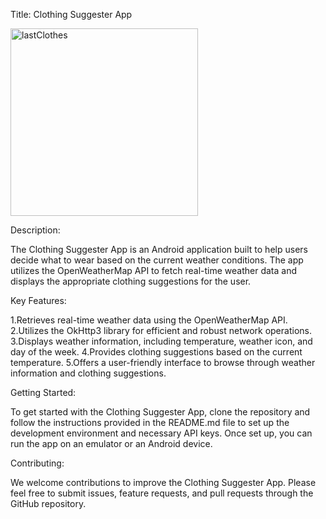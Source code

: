 Title: Clothing Suggester App

<img src="https://user-images.githubusercontent.com/20369348/231400156-dd82bd44-d8c4-4120-b229-74b1380df2c4.png" alt="lastClothes" width="300" />

Description:

The Clothing Suggester App is an Android application built to help users decide what to wear based on the current weather conditions. The app utilizes the OpenWeatherMap API to fetch real-time weather data and displays the appropriate clothing suggestions for the user.

Key Features:

1.Retrieves real-time weather data using the OpenWeatherMap API.
2.Utilizes the OkHttp3 library for efficient and robust network operations.
3.Displays weather information, including temperature, weather icon, and day of the week.
4.Provides clothing suggestions based on the current temperature.
5.Offers a user-friendly interface to browse through weather information and clothing suggestions.

Getting Started:

To get started with the Clothing Suggester App, clone the repository and follow the instructions provided in the README.md file to set up the development environment and necessary API keys. Once set up, you can run the app on an emulator or an Android device.

Contributing:

We welcome contributions to improve the Clothing Suggester App. Please feel free to submit issues, feature requests, and pull requests through the GitHub repository.
